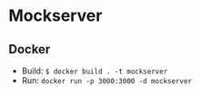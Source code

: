 # Mockserver

 ## Docker
 - Build: `$ docker build . -t mockserver`
 - Run: `docker run -p 3000:3000 -d mockserver`